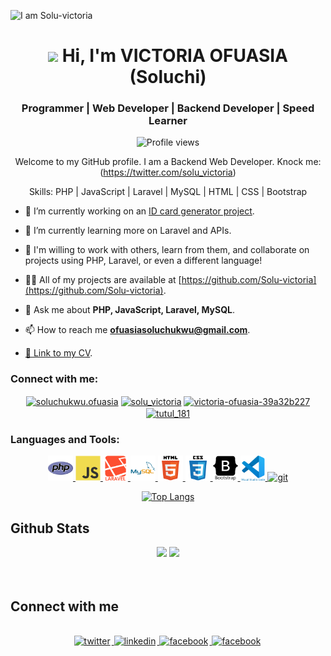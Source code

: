 
![I am Solu-victoria](https://github.com/Solu-victoria/Solu-victoria/blob/main/ben-griffiths-Bj6ENZDMSDY-unsplash.jpg)


<h1 align="center"><img src = "https://raw.githubusercontent.com/MartinHeinz/MartinHeinz/master/wave.gif" width = 25px> Hi, I'm VICTORIA OFUASIA (Soluchi)</h1>
<h3 align="center">Programmer | Web Developer | Backend Developer | Speed Learner</h3>

<div align="center">

![Profile views](https://gpvc.arturio.dev/Solu-victoria) 

Welcome to my GitHub profile. I am a Backend Web Developer. 
Knock me: (https://twitter.com/solu_victoria)

Skills: PHP | JavaScript | Laravel | MySQL | HTML | CSS | Bootstrap
</div>

- 🔭 I’m currently working on an [ID card generator project](https://idcard.managementbookings.online).

- 🌱 I’m currently learning more on Laravel and APIs.

- 👯 I'm willing to work with others, learn from them, and collaborate on projects using PHP, Laravel, or even a different language!

- 👩‍💻 All of my projects are available at [https://github.com/Solu-victoria](https://github.com/Solu-victoria).

- 💬 Ask me about **PHP, JavaScript, Laravel, MySQL**.

- 📫 How to reach me **ofuasiasoluchukwu@gmail.com**.

- [📄 Link to my CV](https://drive.google.com/drive/folders/1s3FGzkILK51Am-L8iYXLkdV7Wx8sDXrs?usp=share_link).

<h3 align="left">Connect with me:</h3>

<p align="center">
<a href="https://facebook.com/soluchukwu.ofuasia" target=”_blank”><img align="center" src="https://raw.githubusercontent.com/rahuldkjain/github-profile-readme-generator/master/src/images/icons/Social/facebook.svg" alt="soluchukwu.ofuasia" height="30" width="40" /></a>
<a href="https://twitter.com/solu_victoria" target="blank"><img align="center" src="https://raw.githubusercontent.com/rahuldkjain/github-profile-readme-generator/master/src/images/icons/Social/twitter.svg" alt="solu_victoria" height="30" width="40" /></a>
<a href="https://www.linkedin.com/in/victoria-ofuasia-39a32b227/" target="blank"><img align="center" src="https://raw.githubusercontent.com/rahuldkjain/github-profile-readme-generator/master/src/images/icons/Social/linked-in-alt.svg" alt="victoria-ofuasia-39a32b227" height="30" width="40" /></a>
<a href="https://www.instagram.com/_t.o.r.e.y.a_/" target="blank"><img align="center" src="https://raw.githubusercontent.com/rahuldkjain/github-profile-readme-generator/master/src/images/icons/Social/instagram.svg" alt="tutul_181" height="30" width="40" /></a>
</p>

<h3 align="left">Languages and Tools:</h3>
<p align="center"> 
<a href="https://www.php.net" target="_blank"> <img src="https://raw.githubusercontent.com/devicons/devicon/master/icons/php/php-original.svg" alt="php" width="40" height="40"/> </a> 
 <a href="https://www.javascript.com" target="_blank"> <img src="https://raw.githubusercontent.com/devicons/devicon/master/icons/javascript/javascript-original.svg" alt="javascript" width="40" height="40"/> </a> 
 <a href="https://www.laravel.com" target="_blank"> <img src="https://raw.githubusercontent.com/devicons/devicon/master/icons/laravel/laravel-plain-wordmark.svg" alt="laravel" width="40" height="40"/> </a> 
<a href="https://www.mysql.com/" target="_blank"> <img src="https://raw.githubusercontent.com/devicons/devicon/master/icons/mysql/mysql-original-wordmark.svg" alt="MySQL" width="40" height="40"/> </a>
 <a href="https://www.w3.org/html/" target="_blank"> <img src="https://raw.githubusercontent.com/devicons/devicon/master/icons/html5/html5-original-wordmark.svg" alt="html5" width="40" height="40"/> </a> 
<a href="https://www.w3schools.com/css/" target="_blank"> <img src="https://raw.githubusercontent.com/devicons/devicon/master/icons/css3/css3-original-wordmark.svg" alt="css3" width="40" height="40"/> </a>
<a href="https://getbootstrap.com" target="_blank"> <img src="https://raw.githubusercontent.com/devicons/devicon/master/icons/bootstrap/bootstrap-plain-wordmark.svg" alt="bootstrap" width="40" height="40"/> </a> 
 <a href="https://code.visualstudio.com/" target="_blank"> <img src="https://raw.githubusercontent.com/devicons/devicon/master/icons/vscode/vscode-original-wordmark.svg" alt="visual studio code" width="40" height="40"/> </a> 
<a href="https://git-scm.com/" target="_blank"> <img src="https://www.vectorlogo.zone/logos/git-scm/git-scm-icon.svg" alt="git" width="40" height="40"/> </a> 

</p>

<div align="center">
 
[![Top Langs](https://github-readme-stats.vercel.app/api/top-langs/?username=Solu-victoria&theme=dark&hide_border=true)](https://github.com/Solu-victoria/github-readme-stats)

</div>
 
## Github Stats  

<div align="center">
  <img width="48%" src="https://github-readme-stats.vercel.app/api?username=Solu-victoria&theme=dark&show_icons=true&hide_border=true&count_private=true" />
  <img width="48%" src="https://github-readme-streak-stats.herokuapp.com/?user=Solu-victoria&theme=dark&hide_border=true" />
</div>

<br/>

<!-- [![GitHub Activity Graph](https://activity-graph.herokuapp.com/graph?username=Solu-victoria&bg_color=ffffff&color=777777&line=E44536&point=E44536&area=true&hide_border=true)](https://github.com/Solu-victoria/github-readme-activity-graph)
 -->
<br/>

## Connect with me  
<div align="center">
<br/>
<a href="https://twitter.com/solu_victoria" target="blank">
<img src=https://img.shields.io/badge/twitter-%2300acee.svg?&style=for-the-badge&logo=twitter&logoColor=white alt=twitter style="margin-bottom: 5px; margin-right: 2px;" />
</a>
<a href="https://www.linkedin.com/in/victoria-ofuasia-39a32b227/" target="blank">
<img src=https://img.shields.io/badge/linkedin-%231E77B5.svg?&style=for-the-badge&logo=linkedin&logoColor=white alt=linkedin style="margin-bottom: 5px; margin-right: 2px;" />
</a>
<a href="https://www.instagram.com/_t.o.r.e.y.a_/" target="blank">
<img src=https://img.shields.io/badge/Instagram-%23E4405F.svg?style=for-the-badge&logo=instagram&logoColor=white alt=facebook style="margin-bottom: 5px; margin-right: 2px;" />
 <a href="https://www.facebook.com/soluchukwu.ofuasia" target="blank">
<img src=https://img.shields.io/badge/facebook-%232E87FB.svg?&style=for-the-badge&logo=facebook&logoColor=white alt=facebook style="margin-bottom: 5px; margin-right: 2px;" />
</a> 
</a>  
</div>
